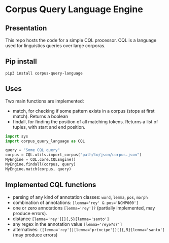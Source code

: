 # Corpus Query Language Engine

## Presentation
This repo hosts the code for a simple 
CQL processor. CQL is a language used for 
linguistics queries over large corporas.

## Pip install

```shell
pip3 install corpus-query-language
```

## Uses

Two main functions are implemented:
- match, for checking if some pattern exists in a corpus (stops at first match). Returns a boolean
- findall, for finding the position of all matching tokens. Returns a list of tuples, with start and end position.

```python
import sys
import corpus_query_language as CQL

query = "Some CQL query"
corpus = CQL.utils.import_corpus("path/to/json/corpus.json")
MyEngine = CQL.core.CQLEngine()
MyEngine.findall(corpus, query)
MyEngine.match(corpus, query)
```

## Implemented CQL functions

- parsing of any kind of annotation classes: `word`, `lemma`, `pos`, `morph`
- combination of annotations: `[lemma='rey' & pos='NCMP000']`
- one or zero annotations `[lemma='rey']?` (partially implemented, may produce errors).
- distance `[lemma='rey'][]{,5}[lemma='santo']`
- any regex in the annotation value `[lemma='reye?s?']`
- alternatives: `([lemma='rey']|[lemma='príncipe'])[]{,5}[lemma='santo']` (may produce errors)